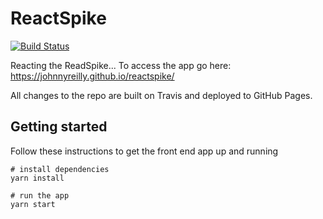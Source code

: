 # ReactSpike 

[![Build Status](https://travis-ci.org/johnnyreilly/reactspike.svg?branch=master)](https://www.travis-ci.org/johnnyreilly/reactspike)

Reacting the ReadSpike...  To access the app go here: https://johnnyreilly.github.io/reactspike/

All changes to the repo are built on Travis and deployed to GitHub Pages.

## Getting started

Follow these instructions to get the front end app up and running

    # install dependencies
    yarn install

    # run the app
    yarn start
